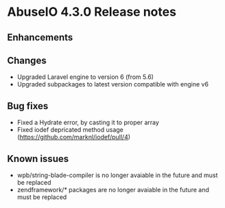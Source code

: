 # AbuseIO 4.3.0 Release notes

## Enhancements

## Changes 

- Upgraded Laravel engine to version 6 (from 5.6)
- Upgraded subpackages to latest version compatible with engine v6

## Bug fixes

- Fixed a Hydrate error, by casting it to proper array
- Fixed iodef depricated method usage (https://github.com/marknl/iodef/pull/4)

## Known issues

- wpb/string-blade-compiler is no longer avaiable in the future and must be replaced
- zendframework/* packages are no longer avaiable in the future and must be replaced
